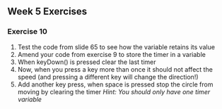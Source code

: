 ## Week 5 Exercises

### Exercise 10
1. Test the code from slide 65 to see how the variable retains its value
2. Amend your code from exercise 9 to store the timer in a variable
3. When keyDown() is pressed clear the last timer
4. Now, when you press a key more than once it should not affect the speed (and pressing a different key will change the direction!)
5. Add another key press, when space is pressed stop the circle from moving by clearing the timer
	_Hint: You should only have one timer variable_
